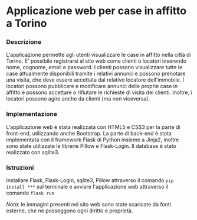 # Applicazione web per case in affitto a Torino

### Descrizione 
L'applicazione permette agli utenti visualizzare le case in affitto nella città di Torino. E' possibile registrarsi al sito web come clienti o locatori inserendo nome, cognome, email e password. I clienti possono visualizzare tutte le case attualmente disponibili tramite i relativi annunci e possono prenotare una visita, che deve essere accettata dal relativo locatore dell'immobile.
I locatori possono pubblicare e modificare annunci delle proprie case in affitto e possono accettare o rifiutare le richieste di visita dei clienti. Inoltre, i locatori possono agire anche da clienti (ma non viceversa).
### Implementazione
L'applicazione web è stata realizzata con HTML5 e CSS3 per la parte di front-end, utilizzando anche Bootstrap. La parte di back-end è stata implementata con il framework Flask di Python insieme a Jinja2, inoltre sono state utilizzate le librerie Pillow e Flask-Login. Il database è stato realizzato con sqlite3.
### Istruzioni 
Installare Flask, Flask-Login, sqlite3, Pillow attraverso il comando `pip install ***` sul terminale e avviare l'applicazione web attraverso il comando `flask run`

_Nota_: le immagini presenti nel sito web sono state scaricate da fonti esterne, che ne posseggono ogni diritto e proprietà.



